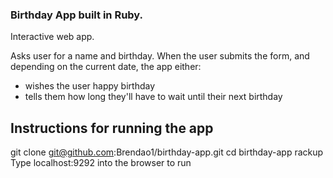 ### Birthday App built in Ruby.

Interactive web app. 

Asks user for a name and birthday. When the user submits the form, and depending on the current date, the app either:

- wishes the user happy birthday
- tells them how long they'll have to wait until their next birthday

## Instructions for running the app

git clone git@github.com:Brendao1/birthday-app.git
cd birthday-app
rackup
Type localhost:9292 into the browser to run
